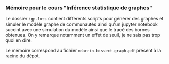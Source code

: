 ### Mémoire pour le cours "Inférence statistique de graphes"

Le dossier `igp-lots` contient différents scripts pour générer des graphes et simuler le modèle graphe de communautés ainsi qu'un jupyter notebook succint avec une simulation du modèle ainsi que le tracé des bornes obtenues. On y remarque notamment un effet de seuil, je ne sais pas trop quoi en dire.

Le mémoire correspond au fichier `mdarrin-bissect-graph.pdf` présent à la racine du dépot.
